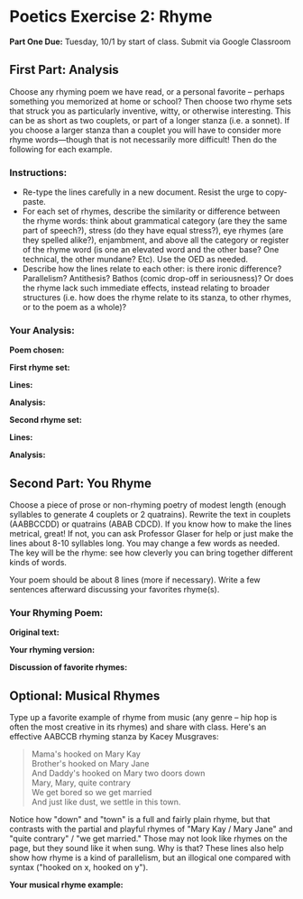 # Poetics Exercise 2: Rhyme

**Part One Due:** Tuesday, 10/1 by start of class. Submit via Google Classroom

## First Part: Analysis

Choose any rhyming poem we have read, or a personal favorite – perhaps something you memorized at home or school? Then choose two rhyme sets that struck you as particularly inventive, witty, or otherwise interesting. This can be as short as two couplets, or part of a longer stanza (i.e. a sonnet). If you choose a larger stanza than a couplet you will have to consider more rhyme words—though that is not necessarily more difficult! Then do the following for each example.

### Instructions:
- Re-type the lines carefully in a new document. Resist the urge to copy-paste.
- For each set of rhymes, describe the similarity or difference between the rhyme words: think about grammatical category (are they the same part of speech?), stress (do they have equal stress?), eye rhymes (are they spelled alike?), enjambment, and above all the category or register of the rhyme word (is one an elevated word and the other base? One technical, the other mundane? Etc). Use the OED as needed.
- Describe how the lines relate to each other: is there ironic difference? Parallelism? Antithesis? Bathos (comic drop-off in seriousness)? Or does the rhyme lack such immediate effects, instead relating to broader structures (i.e. how does the rhyme relate to its stanza, to other rhymes, or to the poem as a whole)?

### Your Analysis:

**Poem chosen:**

**First rhyme set:**

**Lines:**

**Analysis:**

**Second rhyme set:**

**Lines:**

**Analysis:**

## Second Part: You Rhyme

Choose a piece of prose or non-rhyming poetry of modest length (enough syllables to generate 4 couplets or 2 quatrains). Rewrite the text in couplets (AABBCCDD) or quatrains (ABAB CDCD). If you know how to make the lines metrical, great! If not, you can ask Professor Glaser for help or just make the lines about 8-10 syllables long. You may change a few words as needed. The key will be the rhyme: see how cleverly you can bring together different kinds of words.

Your poem should be about 8 lines (more if necessary). Write a few sentences afterward discussing your favorites rhyme(s).

### Your Rhyming Poem:

**Original text:**

**Your rhyming version:**

**Discussion of favorite rhymes:**

## Optional: Musical Rhymes

Type up a favorite example of rhyme from music (any genre – hip hop is often the most creative in its rhymes) and share with class. Here's an effective AABCCB rhyming stanza by Kacey Musgraves:

> Mama's hooked on Mary Kay  
> Brother's hooked on Mary Jane  
> And Daddy's hooked on Mary two doors down  
> Mary, Mary, quite contrary  
> We get bored so we get married  
> And just like dust, we settle in this town.  

Notice how "down" and "town" is a full and fairly plain rhyme, but that contrasts with the partial and playful rhymes of "Mary Kay / Mary Jane" and "quite contrary" / "we get married." Those may not look like rhymes on the page, but they sound like it when sung. Why is that? These lines also help show how rhyme is a kind of parallelism, but an illogical one compared with syntax ("hooked on x, hooked on y").

**Your musical rhyme example:**